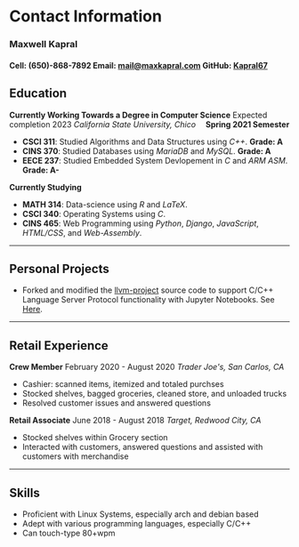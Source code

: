 # Contact Information
### Maxwell Kapral

#### Cell: (650)-868-7892	Email: mail@maxkapral.com	GitHub: [Kapral67](https://github.com/Kapral67)

## Education

**Currently Working Towards a Degree in Computer Science**	Expected completion 2023
*California State University, Chico*
&emsp;**Spring 2021 Semester**
- **CSCI 311**: Studied Algorithms and Data Structures using *C++*. **Grade: A**
- **CINS 370**: Studied Databases using *MariaDB* and *MySQL*. **Grade: A**
- **EECE 237**: Studied Embedded System Devlopement in *C* and *ARM ASM*. **Grade: A-**

**Currently Studying**

- **MATH 314**: Data-science using *R* and $LaTeX$.
- **CSCI 340**: Operating Systems using *C*.
- **CINS 465**: Web Programming using *Python*, *Django*, *JavaScript*, *HTML/CSS*, and *Web-Assembly*.
---
## Personal Projects

- Forked and modified the [llvm-project](https://github.com/llvm/llvm-project) source code to support C/C++ Language Server Protocol functionality with Jupyter Notebooks. See [Here](https://github.com/Kapral67/XeusAvecClangd).
---
## Retail Experience
**Crew Member**										February 2020 - August 2020
*Trader Joe's, San Carlos, CA*

- Cashier: scanned items, itemized and totaled purchses
- Stocked shelves, bagged groceries, cleaned store, and unloaded trucks
- Resolved customer issues and answered questions

**Retail Associate**									June 2018 - August 2018
  *Target, Redwood City, CA*
- Stocked shelves within Grocery section
- Interacted with customers, answered questions and assisted with customers with merchandise
---
## Skills
- Proficient with Linux Systems, especially arch and debian based
- Adept with various programming languages, especially C/C++
- Can touch-type 80+wpm